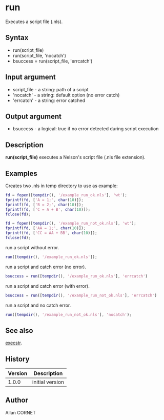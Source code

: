 

# run

Executes a script file (.nls).

## Syntax

- run(script_file)
- run(script_file, 'nocatch')
- bsuccess = run(script_file, 'errcatch')

## Input argument

 - script_file - a string: path of a script
 - 'nocatch' - a string: default option (no error catch)
 - 'errcatch' - a string: error catched

## Output argument

 - bsuccess - a logical: true if no error detected during script execution

## Description


  <p><b>run(script_file)</b> executes a Nelson's script file (.nls file extension).</p>


## Examples

Creates two .nls in temp directory to use as example:
```matlab
fd = fopen([tempdir(), '/example_run_ok.nls'], 'wt');
fprintf(fd, ['A = 1;', char(10)]);
fprintf(fd, ['B = 2;', char(10)]);
fprintf(fd, ['C = A + B', char(10)]);
fclose(fd);

fd = fopen([tempdir(), '/example_run_not_ok.nls'], 'wt');
fprintf(fd, ['AA = 1;', char(10)]);
fprintf(fd, ['CC = AA + BB', char(10)]);
fclose(fd);
```
run a script without error.
```matlab
run([tempdir(), '/example_run_ok.nls']);
```
run a script and catch error (no error).
```matlab
bsuccess = run([tempdir(), '/example_run_ok.nls'], 'errcatch')
```
run a script and catch error (with error).
```matlab
bsuccess = run([tempdir(), '/example_run_not_ok.nls'], 'errcatch')
```
run a script and no catch error.
```matlab
run([tempdir(), '/example_run_not_ok.nls'], 'nocatch');
```

## See also

[execstr](execstr.md).
## History

|Version|Description|
|------|------|
|1.0.0|initial version|


## Author

Allan CORNET



